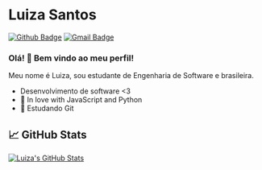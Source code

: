 # Luiza Santos

[![Github Badge](https://img.shields.io/badge/-Github-000?style=flat-square&logo=Github&logoColor=white&link=https://github.com/luizassantos)](https://github.com/luizassantos)
[![Gmail Badge](https://img.shields.io/badge/-Gmail-c14438?style=flat-square&logo=Gmail&logoColor=white&link=mailto:luizasantos.mneg@gmail.com)](mailto:luizasantos.mneg@gmail.com)

### Olá! 👋 Bem vindo ao meu perfil!

Meu nome é Luiza, sou estudante de Engenharia de Software e brasileira.

 - Desenvolvimento de software <3
 - 💙 In love with JavaScript and Python
 - 🌱 Estudando Git


## &#x1f4c8; GitHub Stats

<a href="https://github.com/luizassantos/luizassantos">
  <img align="center" src="https://github-readme-stats.vercel.app/api?username=luizassantos&show_icons=true&line_height=27&count_private=true&title_color=ffffff&text_color=c9cacc&icon_color=2bbc8a&bg_color=1d1f21" alt="Luiza's GitHub Stats" />
</a>
